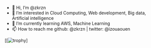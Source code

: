 - 👋 Hi, I’m @zkrzn
- 👀 I’m interested in Cloud Computing, Web development, Big data, Artificial intelligence
- 🌱 I’m currently learning AWS, Machine Learning
- 📫 How to reach me github: @zkrzn  | twitter: @izouaouen 

<!---
zkrzn/zkrzn is a ✨ special ✨ repository because its `README.md` (this file) appears on your GitHub profile.
You can click the Preview link to take a look at your changes.
--->
[[![trophy](https://github-profile-trophy.vercel.app/?username=zkrzn&theme=onedark&no-frame=true&row=2&column=3)]
